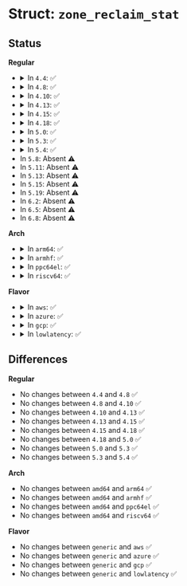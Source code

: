 # Struct: <code>zone_reclaim_stat</code>

## Status
<b>Regular</b>
<ul>
<li>
<details>
<summary>In <code>4.4</code>: ✅</summary>

```c
struct zone_reclaim_stat {
    long unsigned int recent_rotated[2];
    long unsigned int recent_scanned[2];
};
```
</details>
</li>
<li>
<details>
<summary>In <code>4.8</code>: ✅</summary>

```c
struct zone_reclaim_stat {
    long unsigned int recent_rotated[2];
    long unsigned int recent_scanned[2];
};
```
</details>
</li>
<li>
<details>
<summary>In <code>4.10</code>: ✅</summary>

```c
struct zone_reclaim_stat {
    long unsigned int recent_rotated[2];
    long unsigned int recent_scanned[2];
};
```
</details>
</li>
<li>
<details>
<summary>In <code>4.13</code>: ✅</summary>

```c
struct zone_reclaim_stat {
    long unsigned int recent_rotated[2];
    long unsigned int recent_scanned[2];
};
```
</details>
</li>
<li>
<details>
<summary>In <code>4.15</code>: ✅</summary>

```c
struct zone_reclaim_stat {
    long unsigned int recent_rotated[2];
    long unsigned int recent_scanned[2];
};
```
</details>
</li>
<li>
<details>
<summary>In <code>4.18</code>: ✅</summary>

```c
struct zone_reclaim_stat {
    long unsigned int recent_rotated[2];
    long unsigned int recent_scanned[2];
};
```
</details>
</li>
<li>
<details>
<summary>In <code>5.0</code>: ✅</summary>

```c
struct zone_reclaim_stat {
    long unsigned int recent_rotated[2];
    long unsigned int recent_scanned[2];
};
```
</details>
</li>
<li>
<details>
<summary>In <code>5.3</code>: ✅</summary>

```c
struct zone_reclaim_stat {
    long unsigned int recent_rotated[2];
    long unsigned int recent_scanned[2];
};
```
</details>
</li>
<li>
<details>
<summary>In <code>5.4</code>: ✅</summary>

```c
struct zone_reclaim_stat {
    long unsigned int recent_rotated[2];
    long unsigned int recent_scanned[2];
};
```
</details>
</li>
<li>
In <code>5.8</code>: Absent ⚠️
</li>
<li>
In <code>5.11</code>: Absent ⚠️
</li>
<li>
In <code>5.13</code>: Absent ⚠️
</li>
<li>
In <code>5.15</code>: Absent ⚠️
</li>
<li>
In <code>5.19</code>: Absent ⚠️
</li>
<li>
In <code>6.2</code>: Absent ⚠️
</li>
<li>
In <code>6.5</code>: Absent ⚠️
</li>
<li>
In <code>6.8</code>: Absent ⚠️
</li>
</ul>
<b>Arch</b>
<ul>
<li>
<details>
<summary>In <code>arm64</code>: ✅</summary>

```c
struct zone_reclaim_stat {
    long unsigned int recent_rotated[2];
    long unsigned int recent_scanned[2];
};
```
</details>
</li>
<li>
<details>
<summary>In <code>armhf</code>: ✅</summary>

```c
struct zone_reclaim_stat {
    long unsigned int recent_rotated[2];
    long unsigned int recent_scanned[2];
};
```
</details>
</li>
<li>
<details>
<summary>In <code>ppc64el</code>: ✅</summary>

```c
struct zone_reclaim_stat {
    long unsigned int recent_rotated[2];
    long unsigned int recent_scanned[2];
};
```
</details>
</li>
<li>
<details>
<summary>In <code>riscv64</code>: ✅</summary>

```c
struct zone_reclaim_stat {
    long unsigned int recent_rotated[2];
    long unsigned int recent_scanned[2];
};
```
</details>
</li>
</ul>
<b>Flavor</b>
<ul>
<li>
<details>
<summary>In <code>aws</code>: ✅</summary>

```c
struct zone_reclaim_stat {
    long unsigned int recent_rotated[2];
    long unsigned int recent_scanned[2];
};
```
</details>
</li>
<li>
<details>
<summary>In <code>azure</code>: ✅</summary>

```c
struct zone_reclaim_stat {
    long unsigned int recent_rotated[2];
    long unsigned int recent_scanned[2];
};
```
</details>
</li>
<li>
<details>
<summary>In <code>gcp</code>: ✅</summary>

```c
struct zone_reclaim_stat {
    long unsigned int recent_rotated[2];
    long unsigned int recent_scanned[2];
};
```
</details>
</li>
<li>
<details>
<summary>In <code>lowlatency</code>: ✅</summary>

```c
struct zone_reclaim_stat {
    long unsigned int recent_rotated[2];
    long unsigned int recent_scanned[2];
};
```
</details>
</li>
</ul>

## Differences
<b>Regular</b>
<ul>
<li>
No changes between <code>4.4</code> and <code>4.8</code> ✅
</li>
<li>
No changes between <code>4.8</code> and <code>4.10</code> ✅
</li>
<li>
No changes between <code>4.10</code> and <code>4.13</code> ✅
</li>
<li>
No changes between <code>4.13</code> and <code>4.15</code> ✅
</li>
<li>
No changes between <code>4.15</code> and <code>4.18</code> ✅
</li>
<li>
No changes between <code>4.18</code> and <code>5.0</code> ✅
</li>
<li>
No changes between <code>5.0</code> and <code>5.3</code> ✅
</li>
<li>
No changes between <code>5.3</code> and <code>5.4</code> ✅
</li>
</ul>
<b>Arch</b>
<ul>
<li>
No changes between <code>amd64</code> and <code>arm64</code> ✅
</li>
<li>
No changes between <code>amd64</code> and <code>armhf</code> ✅
</li>
<li>
No changes between <code>amd64</code> and <code>ppc64el</code> ✅
</li>
<li>
No changes between <code>amd64</code> and <code>riscv64</code> ✅
</li>
</ul>
<b>Flavor</b>
<ul>
<li>
No changes between <code>generic</code> and <code>aws</code> ✅
</li>
<li>
No changes between <code>generic</code> and <code>azure</code> ✅
</li>
<li>
No changes between <code>generic</code> and <code>gcp</code> ✅
</li>
<li>
No changes between <code>generic</code> and <code>lowlatency</code> ✅
</li>
</ul>
